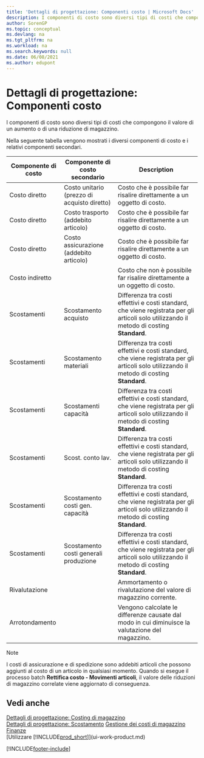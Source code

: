 ```yaml
---
title: 'Dettagli di progettazione: Componenti costo | Microsoft Docs'
description: I componenti di costo sono diversi tipi di costi che compongono il valore di un aumento o di una riduzione di magazzino.
author: SorenGP
ms.topic: conceptual
ms.devlang: na
ms.tgt_pltfrm: na
ms.workload: na
ms.search.keywords: null
ms.date: 06/08/2021
ms.author: edupont
---
```

# <a name="design-details-cost-components" />Dettagli di progettazione: Componenti costo
I componenti di costo sono diversi tipi di costi che compongono il valore di un aumento o di una riduzione di magazzino.  

 Nella seguente tabella vengono mostrati i diversi componenti di costo e i relativi componenti secondari.  

|Componente di costo|Componente di costo secondario|Description|  
|--------------------|--------------------------------|---------------------------------------|  
|Costo diretto|Costo unitario (prezzo di acquisto diretto)|Costo che è possibile far risalire direttamente a un oggetto di costo.|  
|Costo diretto|Costo trasporto (addebito articolo)|Costo che è possibile far risalire direttamente a un oggetto di costo.|  
|Costo diretto|Costo assicurazione (addebito articolo)|Costo che è possibile far risalire direttamente a un oggetto di costo.|  
|Costo indiretto||Costo che non è possibile far risalire direttamente a un oggetto di costo.|  
|Scostamenti|Scostamento acquisto|Differenza tra costi effettivi e costi standard, che viene registrata per gli articoli solo utilizzando il metodo di costing **Standard**.|  
|Scostamenti|Scostamento materiali|Differenza tra costi effettivi e costi standard, che viene registrata per gli articoli solo utilizzando il metodo di costing **Standard**.|  
|Scostamenti|Scostamenti capacità|Differenza tra costi effettivi e costi standard, che viene registrata per gli articoli solo utilizzando il metodo di costing **Standard**.|  
|Scostamenti|Scost. conto lav.|Differenza tra costi effettivi e costi standard, che viene registrata per gli articoli solo utilizzando il metodo di costing **Standard**.|  
|Scostamenti|Scostamento costi gen. capacità|Differenza tra costi effettivi e costi standard, che viene registrata per gli articoli solo utilizzando il metodo di costing **Standard**.|  
|Scostamenti|Scostamento costi generali produzione|Differenza tra costi effettivi e costi standard, che viene registrata per gli articoli solo utilizzando il metodo di costing **Standard**.|  
|Rivalutazione||Ammortamento o rivalutazione del valore di magazzino corrente.|  
|Arrotondamento||Vengono calcolate le differenze causate dal modo in cui diminuisce la valutazione del magazzino.|  

> [!NOTE]  
>  I costi di assicurazione e di spedizione sono addebiti articoli che possono aggiunti al costo di un articolo in qualsiasi momento. Quando si esegue il processo batch **Rettifica costo - Movimenti articoli**, il valore delle riduzioni di magazzino correlate viene aggiornato di conseguenza.  

## <a name="see-also" />Vedi anche
 [Dettagli di progettazione: Costing di magazzino](design-details-inventory-costing.md)   
 [Dettagli di progettazione: Scostamento](design-details-variance.md) [Gestione dei costi di magazzino](finance-manage-inventory-costs.md)  
 [Finanze](finance.md)  
 [Utilizzare [!INCLUDE[prod_short](includes/prod_short.md)]](ui-work-product.md)  


[!INCLUDE[footer-include](includes/footer-banner.md)]
